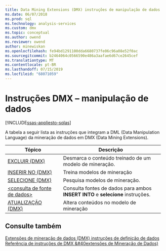 ```yaml
---
title: Data Mining Extensions (DMX) instruções de manipulação de dados | Microsoft Docs
ms.date: 06/07/2018
ms.prod: sql
ms.technology: analysis-services
ms.custom: dmx
ms.topic: conceptual
ms.author: owend
ms.reviewer: owend
author: minewiskan
ms.openlocfilehash: fe94bd1291100dda6680737fe06c96a08e52f0ac
ms.sourcegitcommit: b2464064c0566590e486a3aafae6d67ce2645cef
ms.translationtype: MT
ms.contentlocale: pt-BR
ms.lasthandoff: 07/15/2019
ms.locfileid: "68071059"
---
```

# <a name="dmx-statements---data-manipulation"></a>Instruções DMX – manipulação de dados
[!INCLUDE[ssas-appliesto-sqlas](../includes/ssas-appliesto-sqlas.md)]

  A tabela a seguir lista as instruções que integram a DML (Data Manipulation Language) da mineração de dados em DMX (Data Mining Extensions).  
  
|Tópico|Descrição|  
|-----------|-----------------|  
|[EXCLUIR &#40;DMX&#41;](../dmx/delete-dmx.md)|Desmarca o conteúdo treinado de um modelo de mineração.|  
|[INSERIR NO &#40;DMX&#41;](../dmx/insert-into-dmx.md)|Treina modelos de mineração|  
|[SELECIONE &#40;DMX&#41;](../dmx/select-dmx.md)|Pesquisa modelos de mineração.|  
|[&#60;consulta de fonte de dados&#62;](../dmx/source-data-query.md)|Consulta fontes de dados para ambos **INSERT INTO** e **selecione** instruções.|  
|[ATUALIZAÇÃO &#40;DMX&#41;](../dmx/update-dmx.md)|Altera conteúdos no modelo de mineração|  
  
## <a name="see-also"></a>Consulte também  
 [Extensões de mineração de dados &#40;DMX&#41; instruções de definição de dados](../dmx/dmx-statements-data-definition.md)   
 [Referência de instruções de DMX &#40extensões de Mineração de Dados&#41;](../dmx/data-mining-extensions-dmx-statements.md)  
  
  
